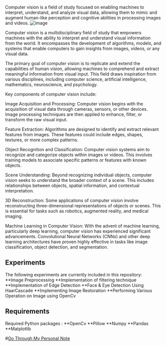 Computer vision is a field of study focused on enabling machines to interpret, understand, and analyze visual data, allowing them to mimic and augment human-like perception and cognitive abilities in processing images and videos.
![image](https://github.com/MANASNANDMOHAN/Computer_Vision/assets/132326345/7e144216-a898-41ae-9b53-959cb12ff387)

Computer vision is a multidisciplinary field of study that empowers machines with the ability to interpret and understand visual information from the world. 
It encompasses the development of algorithms, models, and systems that enable computers to gain insights from images, videos, or any visual data.

The primary goal of computer vision is to replicate and extend the capabilities of human vision, allowing machines to comprehend and extract meaningful information from visual input. This field draws inspiration from various disciplines, including computer science, artificial intelligence, mathematics, neuroscience, and psychology.

Key components of computer vision include:

Image Acquisition and Processing: Computer vision begins with the acquisition of visual data through cameras, sensors, or other devices. Image processing techniques are then applied to enhance, filter, or transform the raw visual input.

Feature Extraction: Algorithms are designed to identify and extract relevant features from images. These features could include edges, shapes, textures, or more complex patterns.

Object Recognition and Classification: Computer vision systems aim to recognize and categorize objects within images or videos. This involves training models to associate specific patterns or features with known objects.

Scene Understanding: Beyond recognizing individual objects, computer vision seeks to understand the broader context of a scene. This includes relationships between objects, spatial information, and contextual interpretation.

3D Reconstruction: Some applications of computer vision involve reconstructing three-dimensional representations of objects or scenes. This is essential for tasks such as robotics, augmented reality, and medical imaging.

Machine Learning in Computer Vision: With the advent of machine learning, particularly deep learning, computer vision has experienced significant advancements. Convolutional Neural Networks (CNNs) and other deep learning architectures have proven highly effective in tasks like image classification, object detection, and segmentation.

## Experiments
The following experiments are currently included in this repository:
**Image Preprocessing
**Implementation of filtering technique
**Implementation of Edge Detection
**Face & Eye Detection Using HaarCascade
**Implementing Image Restoration
**Performing Various Operation on Image using OpenCv

## Requirements
Required Python packages :
**OpenCv
**Pillow
**Numpy
**Pandas
**Matplotlib

#[Go Through My Personal Note](https://manasnandmohan.notion.site/manasnandmohan/Computer-Vision-aa8e4d00b98a48a4bc1c2324e6fc7a80)
 
